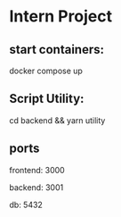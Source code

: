 # Intern Project

## start containers:

docker compose up

## Script Utility:

cd backend && yarn utility

## ports

frontend: 3000

backend: 3001

db: 5432
